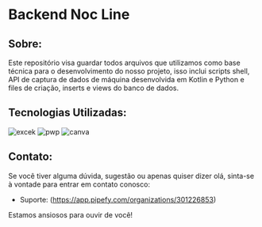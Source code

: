 # Backend Noc Line

## Sobre:

Este repositório visa guardar todos arquivos que utilizamos como base técnica para o desenvolvimento do nosso projeto, isso inclui scripts shell, API de captura de dados de máquina desenvolvida em Kotlin e Python e files de criação, inserts e views do banco de dados. 



## Tecnologias Utilizadas:
![excek](https://img.shields.io/badge/Microsoft_Excel-217346?style=for-the-badge&logo=microsoft-excel&logoColor=white)
![pwp](https://img.shields.io/badge/Microsoft_PowerPoint-B7472A?style=for-the-badge&logo=microsoft-powerpoint&logoColor=white)
![canva](https://img.shields.io/badge/Canva-%2300C4CC.svg?&style=for-the-badge&logo=Canva&logoColor=white)


	

## Contato:

Se você tiver alguma dúvida, sugestão ou apenas quiser dizer olá, sinta-se à vontade para entrar em contato conosco:

- Suporte: (https://app.pipefy.com/organizations/301226853)

Estamos ansiosos para ouvir de você!
